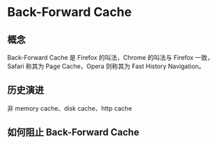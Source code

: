 # Back-Forward Cache

## 概念

Back-Forward Cache 是 Firefox 的叫法，Chrome 的叫法与 Firefox 一致，Safari 称其为 Page Cache，Opera 则称其为 Fast History Navigation。

## 历史演进

非 memory cache、disk cache、http cache

## 如何阻止 Back-Forward Cache
